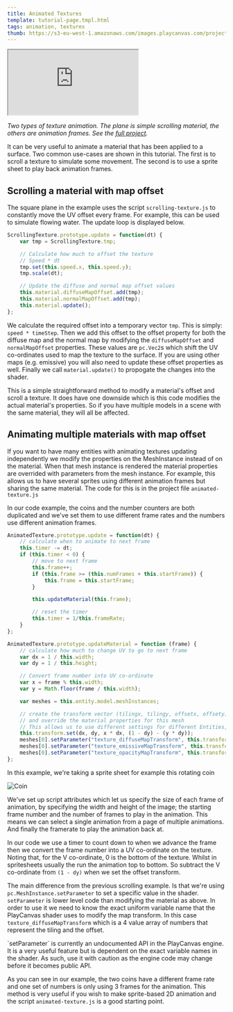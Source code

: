 ```yaml
---
title: Animated Textures
template: tutorial-page.tmpl.html
tags: animation, textures
thumb: https://s3-eu-west-1.amazonaws.com/images.playcanvas.com/projects/12/405882/1C968A-image-75.jpg
---
```


<iframe src="http://playcanv.as/p/qFDE1q2H"></iframe>

*Two types of texture animation. The plane is simple scrolling material, the others are animation frames. See the [full project][1].*

It can be very useful to animate a material that has been applied to a surface. Two common use-cases are shown in this tutorial. The first is to scroll a texture to simulate some movement. The second is to use a sprite sheet to play back animation frames.

## Scrolling a material with map offset

The square plane in the example uses the script `scrolling-texture.js` to constantly move the UV offset every frame. For example, this can be used to simulate flowing water. The update loop is displayed below.

```javascript
ScrollingTexture.prototype.update = function(dt) {
    var tmp = ScrollingTexture.tmp;

    // Calculate how much to offset the texture
    // Speed * dt
    tmp.set(this.speed.x, this.speed.y);
    tmp.scale(dt);

    // Update the diffuse and normal map offset values
    this.material.diffuseMapOffset.add(tmp);
    this.material.normalMapOffset.add(tmp);
    this.material.update();
};
```

We calculate the required offset into a temporary vector `tmp`. This is simply: `speed * timeStep`. Then we add this offset to the offset property for both the diffuse map and the normal map by modifying the `diffuseMapOffset` and `normalMapOffset` properties. These values are `pc.Vec2`s which shift the UV co-ordinates used to map the texture to the surface. If you are using other maps (e.g. emissive) you will also need to update these offset properties as well. Finally we call `material.update()` to propogate the changes into the shader.

This is a simple straightforward method to modify a material's offset and scroll a texture. It does have one downside which is this code modifies the actual material's properties. So if you have multiple models in a scene with the same material, they will all be affected.

## Animating multiple materials with map offset

If you want to have many entities with animating textures updating independently we modify the properties on the MeshInstance instead of on the material. When that mesh instance is rendered the material properties are overrided with parameters from the mesh instance. For example, this allows us to have several sprites using different animation frames but sharing the same material. The code for this is in the project file `animated-texture.js`

In our code example, the coins and the number counters are both duplicated and we've set them to use different frame rates and the numbers use different animation frames.

```javascript
AnimatedTexture.prototype.update = function(dt) {
    // calculate when to animate to next frame
    this.timer -= dt;
    if (this.timer < 0) {
        // move to next frame
        this.frame++;
        if (this.frame >= (this.numFrames + this.startFrame)) {
            this.frame = this.startFrame;
        }

        this.updateMaterial(this.frame);

        // reset the timer
        this.timer = 1/this.frameRate;
    }
};

AnimatedTexture.prototype.updateMaterial = function (frame) {
    // calculate how much to change UV to go to next frame
    var dx = 1 / this.width;
    var dy = 1 / this.height;

    // Convert frame number into UV co-ordinate
    var x = frame % this.width;
    var y = Math.floor(frame / this.width);

    var meshes = this.entity.model.meshInstances;

    // create the transform vector (tilingx, tilingy, offsetx, offsety)
    // and override the material properties for this mesh
    // This allows us to use different settings for different Entities, but share the same material
    this.transform.set(dx, dy, x * dx, (1 - dy) - (y * dy));
    meshes[0].setParameter("texture_diffuseMapTransform", this.transform.data);
    meshes[0].setParameter("texture_emissiveMapTransform", this.transform.data);
    meshes[0].setParameter("texture_opacityMapTransform", this.transform.data);
};
```

In this example, we're taking a sprite sheet for example this rotating coin

![Coin][2]

We've set up script attributes which let us specify the size of each frame of animation, by specifying the width and height of the image; the starting frame number and the number of frames to play in the animation. This means we can select a single animation from a page of multiple animations. And finally the framerate to play the animation back at.

In our code we use a timer to count down to when we advance the frame then we convert the frame number into a UV co-ordinate on the texture. Noting that, for the V co-ordinate, 0 is the bottom of the texture. Whilst in spritesheets usually the run the animation top to bottom. So subtract the V co-ordinate from `(1 - dy)` when we set the offset transform.

The main difference from the previous scrolling example. Is that we're using `pc.MeshInstance.setParameter` to set a specific value in the shader. `setParameter` is lower level code than modifying the material as above. In order to use it we need to know the exact uniform variable name that the PlayCanvas shader uses to modify the map transform. In this case `texture_diffuseMapTransform` which is a 4 value array of numbers that represent the tiling and the offset.

<div class="alert-info">
`setParameter` is currently an undocumented API in the PlayCanvas engine. It is a very useful feature but is dependent on the exact variable names in the shader. As such, use it with caution as the engine code may change before it becomes public API.
</div>

As you can see in our example, the two coins have a different frame rate and one set of numbers is only using 3 frames for the animation. This method is very useful if you wish to make sprite-based 2D animation and the script `animated-texture.js` is a good starting point.

[1]: https://playcanvas.com/project/405882
[2]: /images/tutorials/intermediate/animated-textures/coin-rotate.png

